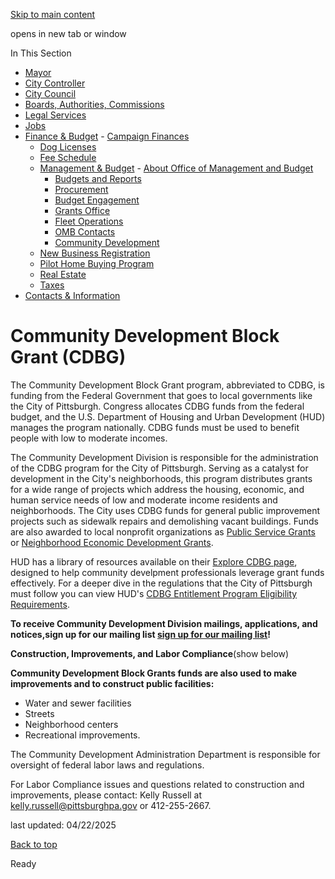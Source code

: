 [Skip to main content](https://www.pittsburghpa.gov/City-Government/Finance-Budget/Management-Budget/Community-Development/Community-Development-Block-Grant-CDBG#main-content)

opens in new tab or window

In This Section

- [Mayor](https://www.pittsburghpa.gov/City-Government/Mayor)
- [City Controller](https://www.pittsburghpa.gov/City-Government/City-Controllers-Office)
- [City Council](https://www.pittsburghpa.gov/City-Government/City-Council)
- [Boards, Authorities, Commissions](https://www.pittsburghpa.gov/City-Government/Boards-Authorities-Commissions)
- [Legal Services](https://www.pittsburghpa.gov/City-Government/Legal-Services)
- [Jobs](https://www.pittsburghpa.gov/City-Government/Jobs)
- [Finance & Budget](https://www.pittsburghpa.gov/City-Government/Finance-Budget)  - [Campaign Finances](https://www.pittsburghpa.gov/City-Government/Finance-Budget/Campaign-Finances)
  - [Dog Licenses](https://www.pittsburghpa.gov/City-Government/Finance-Budget/Dog-Licenses)
  - [Fee Schedule](https://www.pittsburghpa.gov/City-Government/Finance-Budget/Finance-Fee-Schedule)
  - [Management & Budget](https://www.pittsburghpa.gov/City-Government/Finance-Budget/Management-Budget)    - [About Office of Management and Budget](https://www.pittsburghpa.gov/City-Government/Finance-Budget/Management-Budget/About-Office-of-Management-and-Budget)
    - [Budgets and Reports](https://www.pittsburghpa.gov/City-Government/Finance-Budget/Management-Budget/Budgets-and-Reports)
    - [Procurement](https://www.pittsburghpa.gov/City-Government/Finance-Budget/Management-Budget/Procurement)
    - [Budget Engagement](https://www.pittsburghpa.gov/City-Government/Finance-Budget/Management-Budget/Budget-Engagement)
    - [Grants Office](https://www.pittsburghpa.gov/City-Government/Finance-Budget/Management-Budget/Grants-Office)
    - [Fleet Operations](https://www.pittsburghpa.gov/City-Government/Finance-Budget/Management-Budget/Fleet-Operations)
    - [OMB Contacts](https://www.pittsburghpa.gov/City-Government/Finance-Budget/Management-Budget/OMB-Contacts)
    - [Community Development](https://www.pittsburghpa.gov/City-Government/Finance-Budget/Management-Budget/Community-Development)
  - [New Business Registration](https://www.pittsburghpa.gov/City-Government/Finance-Budget/New-Business-Registration)
  - [Pilot Home Buying Program](https://www.pittsburghpa.gov/City-Government/Finance-Budget/Pilot-Home-Buying-Program)
  - [Real Estate](https://www.pittsburghpa.gov/City-Government/Finance-Budget/Real-Estate)
  - [Taxes](https://www.pittsburghpa.gov/City-Government/Finance-Budget/Taxes)
- [Contacts & Information](https://www.pittsburghpa.gov/City-Government/Contacts-Information)

# Community Development Block Grant (CDBG)

The Community Development Block Grant program, abbreviated to CDBG, is funding from the Federal Government that goes to local governments like the City of Pittsburgh. Congress allocates CDBG funds from the federal budget, and the U.S. Department of Housing and Urban Development (HUD) manages the program nationally. CDBG funds must be used to benefit people with low to moderate incomes.

The Community Development Division is responsible for the administration of the CDBG program for the City of Pittsburgh. Serving as a catalyst for development in the City's neighborhoods, this program distributes grants for a wide range of projects which address the housing, economic, and human service needs of low and moderate income residents and neighborhoods. The City uses CDBG funds for general public improvement projects such as sidewalk repairs and demolishing vacant buildings. Funds are also awarded to local nonprofit organizations as [Public Service Grants](https://www.pittsburghpa.gov/City-Government/Finance-Budget/Management-Budget/Community-Development/Public-Service-Grant) or [Neighborhood Economic Development Grants](https://www.pittsburghpa.gov/City-Government/Finance-Budget/Management-Budget/Community-Development/Neighborhood-Economic-Development-NED).

HUD has a library of resources available on their [Explore CDBG page](https://www.hudexchange.info/programs/cdbg/cdbg-ta-products/#all-products), designed to help community develpment professionals leverage grant funds effectively. For a deeper dive in the regulations that the City of Pittsburgh must follow you can view HUD's [CDBG Entitlement Program Eligibility Requirements](https://www.hudexchange.info/programs/cdbg-entitlement/cdbg-entitlement-program-eligibility-requirements/).

**To receive Community Development Division mailings, applications, and notices,sign up for our mailing list [sign up for our mailing list](https://pittsburghpa.us5.list-manage.com/subscribe?u=e4f8b47bdf23de50897a4b8fc&id=3bdcdca511)!**

****Construction, Improvements, and Labor Compliance****(show below)

**Community Development Block Grants funds are also used to make improvements and to construct public facilities:**

- Water and sewer facilities
- Streets
- Neighborhood centers
- Recreational improvements.

The Community Development Administration Department is responsible for oversight of federal labor laws and regulations.

For Labor Compliance issues and questions related to construction and improvements, please contact: Kelly Russell at [kelly.russell@pittsburghpa.gov](mailto:kelly.russell@pittsburghpa.gov) or 412-255-2667.

last updated: 04/22/2025

[Back to top](https://www.pittsburghpa.gov/City-Government/Finance-Budget/Management-Budget/Community-Development/Community-Development-Block-Grant-CDBG#body-top)

Ready
